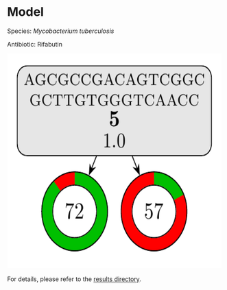 
# Model

Species: *Mycobacterium tuberculosis*

Antibiotic: Rifabutin

<a href="./model.pdf"><img src="./model.png" width=500 height=500 /></a>

For details, please refer to the [results directory](../../../../../results/cart_b/mycobacterium%20tuberculosis/rifabutin/repeat_8/).

